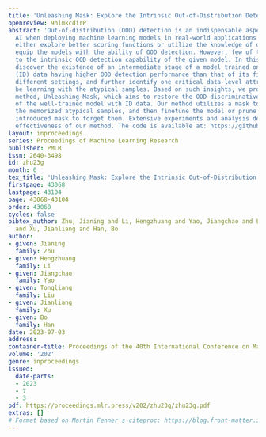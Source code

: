 ```yaml
---
title: 'Unleashing Mask: Explore the Intrinsic Out-of-Distribution Detection Capability'
openreview: 9himkcdirP
abstract: 'Out-of-distribution (OOD) detection is an indispensable aspect of secure
  AI when deploying machine learning models in real-world applications. Previous paradigms
  either explore better scoring functions or utilize the knowledge of outliers to
  equip the models with the ability of OOD detection. However, few of them pay attention
  to the intrinsic OOD detection capability of the given model. In this work, we generally
  discover the existence of an intermediate stage of a model trained on in-distribution
  (ID) data having higher OOD detection performance than that of its final stage across
  different settings, and further identify one critical data-level attribution to
  be learning with the atypical samples. Based on such insights, we propose a novel
  method, Unleashing Mask, which aims to restore the OOD discriminative capabilities
  of the well-trained model with ID data. Our method utilizes a mask to figure out
  the memorized atypical samples, and then finetune the model or prune it with the
  introduced mask to forget them. Extensive experiments and analysis demonstrate the
  effectiveness of our method. The code is available at: https://github.com/tmlr-group/Unleashing-Mask.'
layout: inproceedings
series: Proceedings of Machine Learning Research
publisher: PMLR
issn: 2640-3498
id: zhu23g
month: 0
tex_title: 'Unleashing Mask: Explore the Intrinsic Out-of-Distribution Detection Capability'
firstpage: 43068
lastpage: 43104
page: 43068-43104
order: 43068
cycles: false
bibtex_author: Zhu, Jianing and Li, Hengzhuang and Yao, Jiangchao and Liu, Tongliang
  and Xu, Jianliang and Han, Bo
author:
- given: Jianing
  family: Zhu
- given: Hengzhuang
  family: Li
- given: Jiangchao
  family: Yao
- given: Tongliang
  family: Liu
- given: Jianliang
  family: Xu
- given: Bo
  family: Han
date: 2023-07-03
address: 
container-title: Proceedings of the 40th International Conference on Machine Learning
volume: '202'
genre: inproceedings
issued:
  date-parts:
  - 2023
  - 7
  - 3
pdf: https://proceedings.mlr.press/v202/zhu23g/zhu23g.pdf
extras: []
# Format based on Martin Fenner's citeproc: https://blog.front-matter.io/posts/citeproc-yaml-for-bibliographies/
---
```

